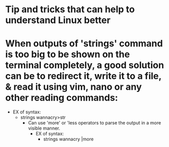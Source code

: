 # Tip and tricks that can help to understand Linux better

# When outputs of 'strings' command is too big to be shown on the terminal completely, a good solution can be to redirect it, write it to a file, & read it using vim, nano or any other reading commands:
  - EX of syntax:
    - strings wannacry>str
      - Can use 'more' or 'less operators to parse the output in a more visible manner.
        - EX of syntax:
          - strings wannacry |more   
